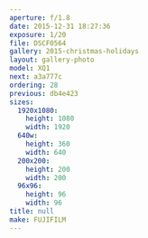 ```yaml
---
aperture: f/1.8
date: 2015-12-31 18:27:36
exposure: 1/20
file: DSCF0564
gallery: 2015-christmas-holidays
layout: gallery-photo
model: XQ1
next: a3a777c
ordering: 28
previous: db4e423
sizes:
  1920x1080:
    height: 1080
    width: 1920
  640w:
    height: 360
    width: 640
  200x200:
    height: 200
    width: 200
  96x96:
    height: 96
    width: 96
title: null
make: FUJIFILM
---
```

